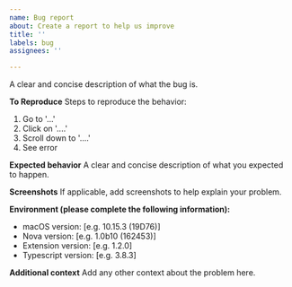```yaml
---
name: Bug report
about: Create a report to help us improve
title: ''
labels: bug
assignees: ''

---
```


A clear and concise description of what the bug is.

**To Reproduce**
Steps to reproduce the behavior:
1. Go to '...'
2. Click on '....'
3. Scroll down to '....'
4. See error

**Expected behavior**
A clear and concise description of what you expected to happen.

**Screenshots**
If applicable, add screenshots to help explain your problem.

**Environment (please complete the following information):**
- macOS version: [e.g. 10.15.3 (19D76)] <!-- get this from  > About This Mac -->
- Nova version: [e.g. 1.0b10 (162453)] <!-- get this from Nova > About Nova -->
- Extension version: [e.g. 1.2.0] <!-- get this from the Nova Extension Library -->
- Typescript version: [e.g. 3.8.3] <!-- get this from your project, e.g. yarn run tsc --version -->

**Additional context**
Add any other context about the problem here.
